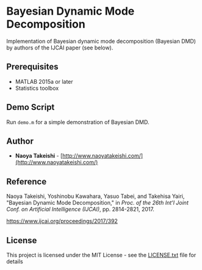 # Bayesian Dynamic Mode Decomposition

Implementation of Bayesian dynamic mode decomposition (Bayesian DMD) by authors of the IJCAI paper (see below).

## Prerequisites

- MATLAB 2015a or later
- Statistics toolbox

## Demo Script

Run `demo.m` for a simple demonstration of Bayesian DMD.

## Author

*  **Naoya Takeishi** - [http://www.naoyatakeishi.com/](http://www.naoyatakeishi.com/)

## Reference

Naoya Takeishi, Yoshinobu Kawahara, Yasuo Tabei, and Takehisa Yairi, "Bayesian Dynamic Mode Decomposition," in *Proc. of the 26th Int'l Joint Conf. on Artificial Intelligence (IJCAI)*, pp. 2814-2821, 2017.

<https://www.ijcai.org/proceedings/2017/392>

## License

This project is licensed under the MIT License - see the [LICENSE.txt](LICENSE.txt) file for details

